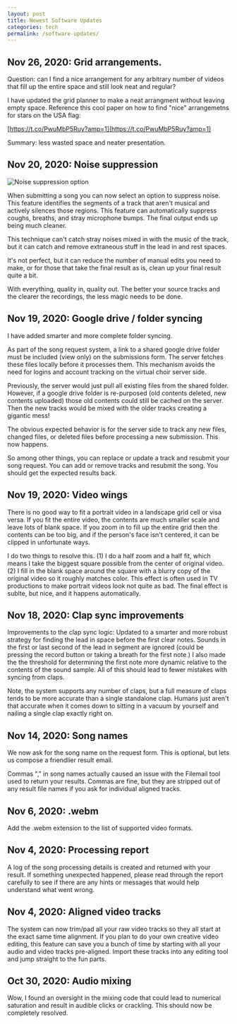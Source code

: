 ```yaml
---
layout: post
title: Newest Software Updates
categories: tech
permalink: /software-updates/
---
```


## Nov 26, 2020: Grid arrangements.

Question: can I find a nice arrangement for any arbitrary number of
videos that fill up the entire space and still look neat and regular?

I have updated the grid planner to make a neat arrangment without
leaving empty space.  Reference this cool paper on how to find "nice"
arrangemetns for stars on the USA flag:

[https://t.co/PwuMbP5Ruy?amp=1](https://t.co/PwuMbP5Ruy?amp=1)

Summary: less wasted space and neater presentation.

## Nov 20, 2020: Noise suppression

![Noise suppression option](/images/posts/noise-suppression.png)

When submitting a song you can now select an option to suppress noise.
This feature identifies the segments of a track that aren't musical
and actively silences those regions.  This feature can automatically
suppress coughs, breaths, and stray microphone bumps.  The final
output ends up being much cleaner.

This technique can't catch stray noises mixed in with the music of the
track, but it can catch and remove extraneous stuff in the lead in and
rest spaces.

It's not perfect, but it can reduce the number of manual edits you
need to make, or for those that take the final result as is, clean up
your final result quite a bit.

With everything, quality in, quality out.  The better your source
tracks and the clearer the recordings, the less magic needs to be
done.

## Nov 19, 2020: Google drive / folder syncing

I have added smarter and more complete folder syncing.

As part of the song request system, a link to a shared google drive
folder must be included (view only) on the submissions form.  The
server fetches these files locally before it processes them.  This
mechanism avoids the need for logins and account tracking on the
virtual choir server side.

Previously, the server would just pull all existing files from the
shared folder.  However, if a google drive folder is re-purposed (old
contents deleted, new contents uploaded) those old contents could
still be cached on the server.  Then the new tracks would be mixed
with the older tracks creating a gigantic mess!

The obvious expected behavior is for the server side to track any new
files, changed files, or deleted files before processing a new
submission.  This now happens.

So among other things, you can replace or update a track and resubmit
your song request.  You can add or remove tracks and resubmit the
song. You should get the expected results back.

## Nov 19, 2020: Video wings

There is no good way to fit a portrait video in a landscape grid cell
or visa versa.  If you fit the entire video, the contents are much
smaller scale and leave lots of blank space.  If you zoom in to fill
up the entire grid then the contents can be too big, and if the
person's face isn't centered, it can be clipped in unfortunate ways.

I do two things to resolve this.  (1) I do a half zoom and a half fit,
which means I take the biggest square possible from the center of
original video. (2) I fill in the blank space around the square with a
blurry copy of the original video so it roughly matches color.  This
effect is often used in TV productions to make portrait videos look
not quite as bad.  The final effect is sublte, but nice, and it
happens automatically.

## Nov 18, 2020: Clap sync improvements

Improvements to the clap sync logic: Updated to a smarter and more
robust strategy for finding the lead in space before the first clear
notes.  Sounds in the first or last second of the lead in segment are
ignored (could be pressing the record button or taking a breath for
the first note.)  I also made the the threshold for determining the
first note more dynamic relative to the contents of the sound sample.
All of this should lead to fewer mistakes with syncing from claps.

Note, the system supports any number of claps, but a full measure of
claps tends to be more accurate than a single standalone clap.  Humans
just aren't that accurate when it comes down to sitting in a vacuum by
yourself and nailing a single clap exactly right on.

## Nov 14, 2020: Song names

We now ask for the song name on the request form.  This is optional,
but lets us compose a friendlier result email.

Commas "," in song names actually caused an issue with the Filemail
tool used to return your results.  Commas are fine, but they are
stripped out of any result file names if you ask for individual
aligned tracks.

## Nov 6, 2020: .webm

Add the .webm extension to the list of supported video formats.

## Nov 4, 2020: Processing report

A log of the song processing details is created and returned with your
result.  If something unexpected happened, please read through the
report carefully to see if there are any hints or messages that would
help understand what went wrong.

## Nov 4, 2020: Aligned video tracks

The system can now trim/pad all your raw video tracks so they all start
at the exact same time alignment.  If you plan to do your own creative
video editing, this feature can save you a bunch of time by starting
with all your audio and video tracks pre-aligned.  Import these tracks
into any editing tool and jump straight to the fun parts.

## Oct 30, 2020: Audio mixing

Wow, I found an oversight in the mixing code that could lead to
numerical saturation and result in audible clicks or crackling.  This
should now be completely resolved.
